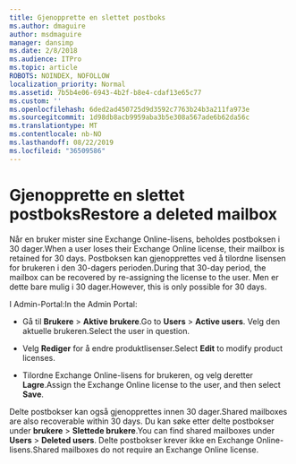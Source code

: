 ```yaml
---
title: Gjenopprette en slettet postboks
ms.author: dmaguire
author: msdmaguire
manager: dansimp
ms.date: 2/8/2018
ms.audience: ITPro
ms.topic: article
ROBOTS: NOINDEX, NOFOLLOW
localization_priority: Normal
ms.assetid: 7b5b4e06-6943-4b2f-b8e4-cdaf13e65c77
ms.custom: ''
ms.openlocfilehash: 6ded2ad450725d9d3592c7763b24b3a211fa973e
ms.sourcegitcommit: 1d98db8acb9959aba3b5e308a567ade6b62da56c
ms.translationtype: MT
ms.contentlocale: nb-NO
ms.lasthandoff: 08/22/2019
ms.locfileid: "36509586"
---
```

# <a name="restore-a-deleted-mailbox"></a><span data-ttu-id="fc2ae-102">Gjenopprette en slettet postboks</span><span class="sxs-lookup"><span data-stu-id="fc2ae-102">Restore a deleted mailbox</span></span>

<span data-ttu-id="fc2ae-103">Når en bruker mister sine Exchange Online-lisens, beholdes postboksen i 30 dager.</span><span class="sxs-lookup"><span data-stu-id="fc2ae-103">When a user loses their Exchange Online license, their mailbox is retained for 30 days.</span></span> <span data-ttu-id="fc2ae-104">Postboksen kan gjenopprettes ved å tilordne lisensen for brukeren i den 30-dagers perioden.</span><span class="sxs-lookup"><span data-stu-id="fc2ae-104">During that 30-day period, the mailbox can be recovered by re-assigning the license to the user.</span></span> <span data-ttu-id="fc2ae-105">Men er dette bare mulig i 30 dager.</span><span class="sxs-lookup"><span data-stu-id="fc2ae-105">However, this is only possible for 30 days.</span></span>
  
<span data-ttu-id="fc2ae-106">I Admin-Portal:</span><span class="sxs-lookup"><span data-stu-id="fc2ae-106">In the Admin Portal:</span></span>
  
- <span data-ttu-id="fc2ae-107">Gå til **Brukere** \> **Aktive brukere**.</span><span class="sxs-lookup"><span data-stu-id="fc2ae-107">Go to **Users** \> **Active users**.</span></span> <span data-ttu-id="fc2ae-108">Velg den aktuelle brukeren.</span><span class="sxs-lookup"><span data-stu-id="fc2ae-108">Select the user in question.</span></span>

- <span data-ttu-id="fc2ae-109">Velg **Rediger** for å endre produktlisenser.</span><span class="sxs-lookup"><span data-stu-id="fc2ae-109">Select **Edit** to modify product licenses.</span></span>

- <span data-ttu-id="fc2ae-110">Tilordne Exchange Online-lisens for brukeren, og velg deretter **Lagre**.</span><span class="sxs-lookup"><span data-stu-id="fc2ae-110">Assign the Exchange Online license to the user, and then select **Save**.</span></span>

<span data-ttu-id="fc2ae-111">Delte postbokser kan også gjenopprettes innen 30 dager.</span><span class="sxs-lookup"><span data-stu-id="fc2ae-111">Shared mailboxes are also recoverable within 30 days.</span></span> <span data-ttu-id="fc2ae-112">Du kan søke etter delte postbokser under **brukere** \> **Slettede brukere**.</span><span class="sxs-lookup"><span data-stu-id="fc2ae-112">You can find shared mailboxes under **Users** \> **Deleted users**.</span></span> <span data-ttu-id="fc2ae-113">Delte postbokser krever ikke en Exchange Online-lisens.</span><span class="sxs-lookup"><span data-stu-id="fc2ae-113">Shared mailboxes do not require an Exchange Online license.</span></span>
  